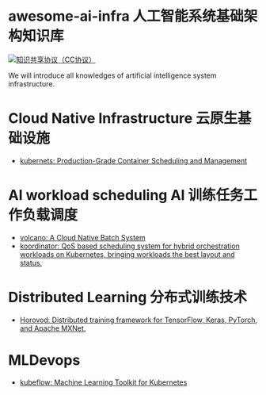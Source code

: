 # awesome-ai-infra  人工智能系统基础架构知识库
[![知识共享协议（CC协议）](https://img.shields.io/badge/License-Creative%20Commons-DC3D24.svg)](https://creativecommons.org/licenses/by-nc-sa/4.0/deed.zh)

We will introduce all knowledges of artificial intelligence system infrastructure.

# Cloud Native Infrastructure 云原生基础设施
- [kubernets: Production-Grade Container Scheduling and Management](https://github.com/kubernetes/kubernetes) 

# AI workload scheduling AI 训练任务工作负载调度
- [volcano: A Cloud Native Batch System](https://github.com/volcano-sh/volcano) 
- [koordinator: QoS based scheduling system for hybrid orchestration workloads on Kubernetes, bringing workloads the best layout and status.](https://github.com/koordinator-sh/koordinator)

# Distributed Learning 分布式训练技术
- [Horovod: Distributed training framework for TensorFlow, Keras, PyTorch, and Apache MXNet.](https://github.com/horovod/horovod)
    
# MLDevops 
- [kubeflow: Machine Learning Toolkit for Kubernetes](https://github.com/kubeflow/kubeflow)
